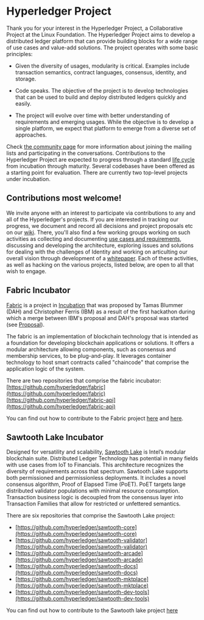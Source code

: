 # Hyperledger Project

Thank you for your interest in the Hyperledger Project, a Collaborative Project at the Linux Foundation. The Hyperledger Project aims to develop a distributed ledger platform that can provide building blocks for a wide range of use cases and value-add solutions. The project operates with some basic principles:

* Given the diversity of usages, modularity is critical. Examples include transaction semantics, contract languages, consensus, identity, and storage.

* Code speaks. The objective of the project is to develop technologies that can be used to build and deploy distributed ledgers quickly and easily.

* The project will evolve over time with better understanding of requirements and emerging usages. While the objective is to develop a single platform, we expect that platform to emerge from a diverse set of approaches.

Check [the community page](http://hyperledger.org/community) for more information about joining the mailing lists and participating in the conversations. Contributions to the Hyperledger Project are expected to progress through a standard [life cycle](https://github.com/hyperledger/hyperledger/wiki/Project-Lifecycle) from incubation through maturity. Several codebases have been offered as a starting point for evaluation. There are currently two top-level projects under incubation.

## Contributions most welcome!
We invite anyone with an interest to participate via contributions to any and all of the Hyperledger's projects. If you are interested in tracking our progress, we document and record all decisions and project proposals etc on our [wiki](https://github.com/hyperledger/hyperledger/wiki). There, you'll also find a few working groups working on such activities as collecting and documenting [use cases and requirements](https://github.com/hyperledger/hyperledger/wiki/Requirements-WG), discussing and developing the architecture, exploring issues and solutions for dealing with the challenges of Identity and working on articulting our overall vision through development of a [whitepaper](https://github.com/hyperledger/hyperledger/wiki/Whitepaper-WG). Each of these activities, as well as hacking on the various projects, listed below, are open to all that wish to engage.

## Fabric Incubator

[Fabric](https://github.com/hyperledger/fabric) is a project in [Incubation](https://github.com/hyperledger/hyperledger/wiki/Project-Lifecycle) that was proposed by Tamas Blummer (DAH) and Christopher Ferris (IBM) as a result of the first hackathon during which a merge between IBM's proposal and DAH's proposal was started (see [Proposal](https://docs.google.com/document/d/1XECRVN9hXGrjAjysrnuNSdggzAKYm6XESR6KmABwhkE)).

The fabric is an implementation of blockchain technology that is intended as a foundation for developing blockchain applications or solutions. It offers a modular architecture allowing components, such as consensus and membership services, to be plug-and-play. It leverages container technology to host smart contracts called "chaincode" that comprise the application logic of the system. 

There are two repositories that comprise the fabric incubator:
[https://github.com/hyperledger/fabric](https://github.com/hyperledger/fabric)
[https://github.com/hyperledger/fabric-api](https://github.com/hyperledger/fabric-api)

You can find out how to contribute to the Fabric project [here](https://github.com/hyperledger/fabric/blob/master/CONTRIBUTING.md) and [here](https://github.com/hyperledger/fabric-api/blob/master/docs/contributing.md).

## Sawtooth Lake Incubator

Designed for versatility and scalability, [Sawtooth Lake](https://github.com/hyperledger/sawtooth-core) is Intel’s modular blockchain suite.  Distributed Ledger Technology has potential in many fields with use cases from IoT to Financials.  This architecture recognizes the diversity of requirements across that spectrum.  Sawtooth Lake supports both permissioned and permissionless deployments.  It includes a novel consensus algorithm, Proof of Elapsed Time (PoET).  PoET targets large distributed validator populations with minimal resource consumption.  Transaction business logic is decoupled from the consensus layer into Transaction Families that allow for restricted or unfettered semantics.

There are six repositories that comprise the Sawtooth Lake project:

* [https://github.com/hyperledger/sawtooth-core](https://github.com/hyperledger/sawtooth-core)
* [https://github.com/hyperledger/sawtooth-validator](https://github.com/hyperledger/sawtooth-validator)
* [https://github.com/hyperledger/sawtooth-arcade](https://github.com/hyperledger/sawtooth-arcade)
* [https://github.com/hyperledger/sawtooth-docs](https://github.com/hyperledger/sawtooth-docs)
* [https://github.com/hyperledger/sawtooth-mktplace](https://github.com/hyperledger/sawtooth-mktplace)
* [https://github.com/hyperledger/sawtooth-dev-tools](https://github.com/hyperledger/sawtooth-dev-tools)

You can find out how to contribute to the Sawtooth lake project [here](https://github.com/hyperledger/sawtooth-core/blob/master/CONTRIBUTING.md)

